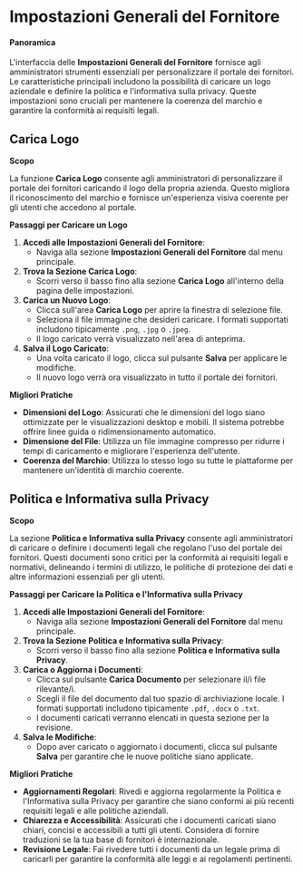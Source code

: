 # Impostazioni Generali del Fornitore

#### Panoramica

L'interfaccia delle **Impostazioni Generali del Fornitore** fornisce agli amministratori strumenti essenziali per personalizzare il portale dei fornitori. Le caratteristiche principali includono la possibilità di caricare un logo aziendale e definire la politica e l'informativa sulla privacy. Queste impostazioni sono cruciali per mantenere la coerenza del marchio e garantire la conformità ai requisiti legali.

## Carica Logo

**Scopo**

La funzione **Carica Logo** consente agli amministratori di personalizzare il portale dei fornitori caricando il logo della propria azienda. Questo migliora il riconoscimento del marchio e fornisce un'esperienza visiva coerente per gli utenti che accedono al portale.

**Passaggi per Caricare un Logo**

1. **Accedi alle Impostazioni Generali del Fornitore**:
   * Naviga alla sezione **Impostazioni Generali del Fornitore** dal menu principale.
2. **Trova la Sezione Carica Logo**:
   * Scorri verso il basso fino alla sezione **Carica Logo** all'interno della pagina delle impostazioni.
3. **Carica un Nuovo Logo**:
   * Clicca sull'area **Carica Logo** per aprire la finestra di selezione file.
   * Seleziona il file immagine che desideri caricare. I formati supportati includono tipicamente `.png`, `.jpg` o `.jpeg`.
   * Il logo caricato verrà visualizzato nell'area di anteprima.
4. **Salva il Logo Caricato**:
   * Una volta caricato il logo, clicca sul pulsante **Salva** per applicare le modifiche.
   * Il nuovo logo verrà ora visualizzato in tutto il portale dei fornitori.

**Migliori Pratiche**

* **Dimensioni del Logo**: Assicurati che le dimensioni del logo siano ottimizzate per le visualizzazioni desktop e mobili. Il sistema potrebbe offrire linee guida o ridimensionamento automatico.
* **Dimensione del File**: Utilizza un file immagine compresso per ridurre i tempi di caricamento e migliorare l'esperienza dell'utente.
* **Coerenza del Marchio**: Utilizza lo stesso logo su tutte le piattaforme per mantenere un'identità di marchio coerente.

## Politica e Informativa sulla Privacy

**Scopo**

La sezione **Politica e Informativa sulla Privacy** consente agli amministratori di caricare o definire i documenti legali che regolano l'uso del portale dei fornitori. Questi documenti sono critici per la conformità ai requisiti legali e normativi, delineando i termini di utilizzo, le politiche di protezione dei dati e altre informazioni essenziali per gli utenti.

**Passaggi per Caricare la Politica e l'Informativa sulla Privacy**

1. **Accedi alle Impostazioni Generali del Fornitore**:
   * Naviga alla sezione **Impostazioni Generali del Fornitore** dal menu principale.
2. **Trova la Sezione Politica e Informativa sulla Privacy**:
   * Scorri verso il basso fino alla sezione **Politica e Informativa sulla Privacy**.
3. **Carica o Aggiorna i Documenti**:
   * Clicca sul pulsante **Carica Documento** per selezionare il/i file rilevante/i.
   * Scegli il file del documento dal tuo spazio di archiviazione locale. I formati supportati includono tipicamente `.pdf`, `.docx` o `.txt`.
   * I documenti caricati verranno elencati in questa sezione per la revisione.
4. **Salva le Modifiche**:
   * Dopo aver caricato o aggiornato i documenti, clicca sul pulsante **Salva** per garantire che le nuove politiche siano applicate.

**Migliori Pratiche**

* **Aggiornamenti Regolari**: Rivedi e aggiorna regolarmente la Politica e l'Informativa sulla Privacy per garantire che siano conformi ai più recenti requisiti legali e alle politiche aziendali.
* **Chiarezza e Accessibilità**: Assicurati che i documenti caricati siano chiari, concisi e accessibili a tutti gli utenti. Considera di fornire traduzioni se la tua base di fornitori è internazionale.
* **Revisione Legale**: Fai rivedere tutti i documenti da un legale prima di caricarli per garantire la conformità alle leggi e ai regolamenti pertinenti.
